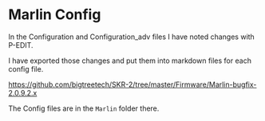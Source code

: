 # Marlin Config

In the Configuration and Configuration_adv files I have noted changes with P-EDIT.

I have exported those changes and put them into markdown files for each config file.

https://github.com/bigtreetech/SKR-2/tree/master/Firmware/Marlin-bugfix-2.0.9.2.x

The Config files are in the `Marlin` folder there.